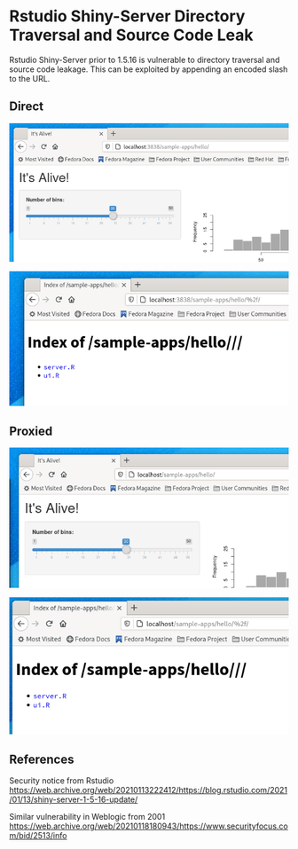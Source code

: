 # Rstudio Shiny-Server Directory Traversal and Source Code Leak

Rstudio Shiny-Server prior to 1.5.16 is vulnerable to directory traversal and source code leakage. This can be exploited by appending an encoded slash to the URL. 



## Direct

![](direct1.png)

![](direct2.png)

## Proxied

![](proxy1.png)

![](proxy2.png)

## References

Security notice from Rstudio https://web.archive.org/web/20210113222412/https://blog.rstudio.com/2021/01/13/shiny-server-1-5-16-update/

Similar vulnerability in Weblogic from 2001 https://web.archive.org/web/20210118180943/https://www.securityfocus.com/bid/2513/info
